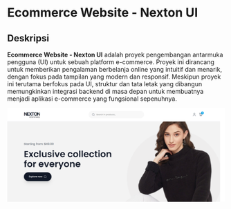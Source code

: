 # Ecommerce Website - Nexton UI

## Deskripsi

**Ecommerce Website - Nexton UI** adalah proyek pengembangan antarmuka pengguna (UI) untuk sebuah platform e-commerce. Proyek ini dirancang untuk memberikan pengalaman berbelanja online yang intuitif dan menarik, dengan fokus pada tampilan yang modern dan responsif. Meskipun proyek ini terutama berfokus pada UI, struktur dan tata letak yang dibangun memungkinkan integrasi backend di masa depan untuk membuatnya menjadi aplikasi e-commerce yang fungsional sepenuhnya.

<img src="img" alt="Alt Text" width="3000"/>
